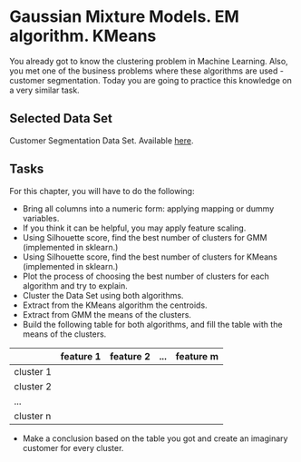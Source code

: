 # Gaussian Mixture Models. EM algorithm. KMeans

You already got to know the clustering problem in Machine Learning. Also, you met one of the business problems where these algorithms are used - customer segmentation. Today you are going to practice this knowledge on a very similar task.

## Selected Data Set

Customer Segmentation Data Set. Available [here](https://bit.ly/3FG0Woy).

## Tasks

For this chapter, you will have to do the following:

- Bring all columns into a numeric form: applying mapping or dummy variables.
- If you think it can be helpful, you may apply feature scaling.
- Using Silhouette score, find the best number of clusters for GMM (implemented in sklearn.)
- Using Silhouette score, find the best number of clusters for KMeans (implemented in sklearn.)
- Plot the process of choosing the best number of clusters for each algorithm and try to explain.
- Cluster the Data Set using both algorithms.
- Extract from the KMeans algorithm the centroids.
- Extract from GMM the means of the clusters.
- Build the following table for both algorithms, and fill the table with the means of the clusters.

|           | feature 1 | feature 2 | ... | feature m |
| --------- | --------- | --------- | --- | --------- |
| cluster 1 |           |           |     |           |
| cluster 2 |           |           |     |           |
| ...       |           |           |     |           |
| cluster n |           |           |     |           |

- Make a conclusion based on the table you got and create an imaginary customer for every cluster.
